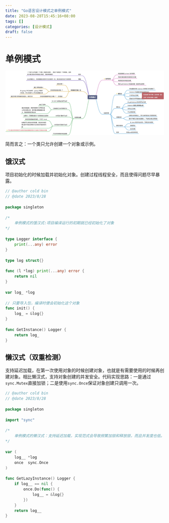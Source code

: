 ```yaml
---
title: "Go语言设计模式之单例模式"
date: 2023-08-28T15:45:16+08:00
tags: []
categories: [设计模式]
draft: false
---
```


# 单例模式

![img](https://raw.githubusercontent.com/cold-bin/img-for-cold-bin-blog/master/img2/202308281635261.jpeg)

简而言之：一个类只允许创建一个对象或示例。

## 饿汉式

项目初始化的时候加载并初始化对象。创建过程线程安全，而且使得问题尽早暴露。

```go
// @author cold bin
// @date 2023/8/28

package singleton

/*
	单例模式的饿汉式:项目编译运行的初期就已经初始化了对象
*/

type Logger interface {
	print(...any) error
}

type log struct{}

func (l *log) print(...any) error {
	return nil
}

var log_ *log

// 只要导入包，编译时便会初始化这个对象
func init() {
	log_ = &log{}
}

func GetInstance() Logger {
	return log_
}
```



## 懒汉式（双重检测）

支持延迟加载，在第一次使用对象的时候创建对象，也就是有需要使用的时候再创建对象。相比懒汉式，支持对象创建的并发安全。代码实现思路：一是通过`sync.Mutex`直接加锁；二是使用`sync.Once`保证对象创建只调用一次。

```go
// @author cold bin
// @date 2023/8/28

package singleton

import "sync"

/*
	单例模式的懒汉式：支持延迟加载，实现范式会导致频繁加锁和释放锁，而且并发度也低。双重检测版本
*/

var (
	log__ *log
	once  sync.Once
)

func GetLazyInstance() Logger {
	if log__ == nil {
		once.Do(func() {
			log__ = &log{}
		})
	}
	return log__
}

```

